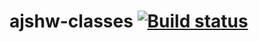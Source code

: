 # ajshw-classes [![Build status](https://ci.appveyor.com/api/projects/status/811fv8ln6037iig8?svg=true)](https://ci.appveyor.com/project/blackseliger/ajshw-classes)
